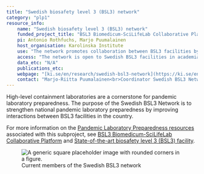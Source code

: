```yaml
---
title: "Swedish biosafety level 3 (BSL3) network"
category: "plp1"
resource_info:
    name: "Swedish biosafety level 3 (BSL3) network"
    funded_project_title: "BSL3 Biomedicum-SciLifeLab Collaborative Platform"
    pi: Antonio Rothfuchs, Marjo Puumalainen
    host_organisation: Karolinska Institute
    use: "The network promotes collaboration between BSL3 facilities by sharing experience, knowledge and technology. The network has identified focus points and specific capabilities of each BSL3 facility to ensure maximal use of existing capabilities."
    access: "The network is open to Swedish BSL3 facilities in academia and government. BSL3 users, support staff and management are welcome to join. To join the network, please send an email to [bsl3network@ki.se](mailto:bsl3network@ki.se)."
    data_etc: "N/A"
    publications_etc:
    webpage: "[ki.se/en/research/swedish-bsl3-network](https://ki.se/en/research/swedish-bsl3-network)"
    contact: "Marjo-Riitta Puumalainen<br>Coordinator Swedish BSL3 Network<br>Email: [marjo-riitta.puumalainen@ki.se](mailto:marjo-riitta.puumalainen@ki.se)<br><br>Antonio Gigliotti Rothfuchs<br>BSL3 Director<br>Email: [antonio.rothfuchs@ki.se](mailto:antonio.rothfuchs@ki.se)"
---
```


High-level containment laboratories are a cornerstone for pandemic laboratory preparedness. The purpose of the Swedish BSL3 Network is to strengthen national pandemic laboratory preparedness by improving interactions between BSL3 facilities in the country.

For more information on the [Pandemic Laboratory Preparedness resources](/resources/) associated with this subproject, see [BSL3 Biomedicum-SciLifeLab Collaborative Platform](/resources/bsl3/) and [State-of-the-art biosafety level 3 (BSL3) facility](/resources-subprojects/bsl3-facility/).

<figure class="figure">
  <img src="/resorces/bsl3-network-members.png" class="figure-img img-fluid" alt="A generic square placeholder image with rounded corners in a figure.">
  <figcaption class="figure-caption">Current members of the Swedish BSL3 network</figcaption>
</figure>
